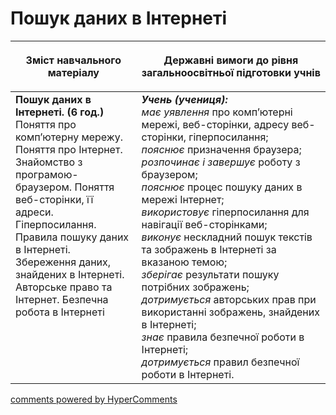 <div id="hypercomments_widget" class="js-hypercomments-widget invisible"></div>

Пошук даних в Інтернеті
=============================================

<table>
<thead>
  <tr>
    <th width="40%" align="center"><p>Зміст навчального матеріалу</p></td>
    <th width="60%" align="center"><p>Державні вимоги до рівня загальноосвітньої підготовки учнів</p></td>
  </tr>
</thead>
<tbody>
  <tr>
    <td width="40%" style="vertical-align:top !important;">
    <b>Пошук даних в Інтернеті. (6 год.)</b><br>
    Поняття про комп’ютерну мережу. Поняття про Інтернет. Знайомство з програмою-браузером. Поняття веб-сторінки, її адреси. Гіперпосилання. Правила пошуку даних в Інтернеті. Збереження даних, знайдених в Інтернеті. Авторське право та Інтернет. Безпечна робота в Інтернеті
    </td>
    <td width="60%" style="vertical-align:top !important;">
    <i><b>Учень (учениця):</b></i><br>
	<i>має уявлення</i> про комп’ютерні мережі, веб-сторінки, адресу веб-сторінки, гіперпосилання;<br>
  <i>пояснює</i> призначення браузера;<br>
  <i>розпочинає і завершує</i> роботу з браузером;<br>
  <i>пояснює</i> процес пошуку даних в мережі Інтернет;<br>
  <i>використовує</i> гіперпосилання для навігації веб-сторінками;<br>
  <i>виконує</i> нескладний пошук текстів та зображень в Інтернеті за вказаною темою;<br>
  <i>зберігає</i> результати пошуку потрібних зображень;<br>
  <i>дотримується</i> авторських прав при використанні зображень, знайдених в Інтернеті;<br>
  <i>знає</i> правила безпечної роботи в Інтернеті;<br>
  <i>дотримується</i> правил безпечної роботи в Інтернеті.<br>
	</td>
  </tr>
</tbody>
</table>

<div class="js-hypercomments-container">
<a href="http://hypercomments.com" class="hc-link" title="comments widget">comments powered by HyperComments</a>
</div>